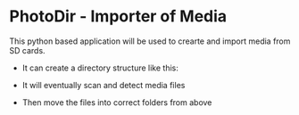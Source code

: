 # PhotoDir - Importer of Media
This python based application will be used to crearte and import media from SD cards. 
- It can create a directory structure like this:

- It will eventually scan and detect media files
- Then move the files into correct folders from above
